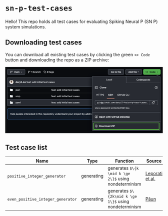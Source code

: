# `sn-p-test-cases`

Hello! This repo holds all test cases for evaluating Spiking Neural P (SN P) system simulations.

## Downloading test cases

You can download all existing test cases by clicking the green `<> Code` button and downloading the repo as a ZIP archive:

<img src="assets/downloading_test_cases.png" />

## Test case list

| Name                              | Type       | Function                                              | Source                                                                          |
| --------------------------------- | ---------- | ----------------------------------------------------- | ------------------------------------------------------------------------------- |
| `positive_integer_generator`      | generating | generates `$\{k \mid k \ge 2\}$` using nondeterminism | [Leporati et al.](https://link.springer.com/article/10.1007/s11047-022-09917-y) |
| `even_positive_integer_generator` | generating | generates `$\{2k\mid k \ge 1\}$` using nondeterminism | [Păun](https://cs.ioc.ee/yik/schools/win2007/paun/snppalmse.pdf)                |
